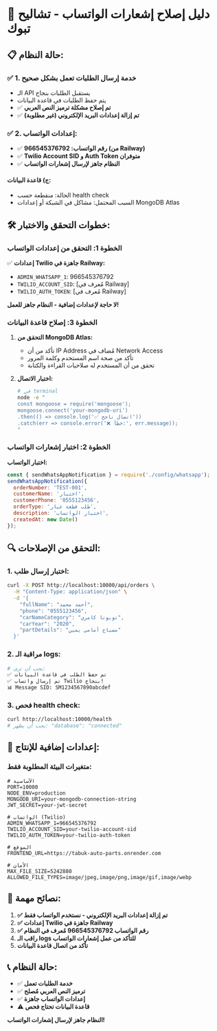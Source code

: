 # 🔧 دليل إصلاح إشعارات الواتساب - تشاليح تبوك

## 📋 **حالة النظام:**

### ✅ **1. خدمة إرسال الطلبات تعمل بشكل صحيح**
- الـ API يستقبل الطلبات بنجاح
- يتم حفظ الطلبات في قاعدة البيانات
- ✅ **تم إصلاح مشكلة ترميز النص العربي**
- ✅ **تم إزالة إعدادات البريد الإلكتروني (غير مطلوبة)**

### ✅ **2. إعدادات الواتساب:**
- ✅ **رقم الواتساب: 966545376792 (من Railway)**
- ✅ **Twilio Account SID و Auth Token متوفران**
- ✅ **النظام جاهز لإرسال إشعارات الواتساب**

#### **ج) قاعدة البيانات:**
- الحالة: منقطعة حسب health check
- السبب المحتمل: مشاكل في الشبكة أو إعدادات MongoDB Atlas

## 🛠️ **خطوات التحقق والاختبار:**

### **الخطوة 1: التحقق من إعدادات الواتساب**

✅ **إعدادات Twilio جاهزة في Railway:**
- `ADMIN_WHATSAPP_1`: 966545376792
- `TWILIO_ACCOUNT_SID`: [مُعرف في Railway]
- `TWILIO_AUTH_TOKEN`: [مُعرف في Railway]

**لا حاجة لإعدادات إضافية - النظام جاهز للعمل!**

### **الخطوة 3: إصلاح قاعدة البيانات**

1. **التحقق من MongoDB Atlas:**
   - تأكد من أن IP Address مُضاف في Network Access
   - تأكد من صحة اسم المستخدم وكلمة المرور
   - تحقق من أن المستخدم له صلاحيات القراءة والكتابة

2. **اختبار الاتصال:**
   ```bash
   # في terminal
   node -e "
   const mongoose = require('mongoose');
   mongoose.connect('your-mongodb-uri')
   .then(() => console.log('✅ اتصال ناجح'))
   .catch(err => console.error('❌ خطأ:', err.message));
   "
   ```

### **الخطوة 2: اختبار إشعارات الواتساب**

**اختبار الواتساب:**
```javascript
const { sendWhatsAppNotification } = require('./config/whatsapp');
sendWhatsAppNotification({
  orderNumber: 'TEST-001',
  customerName: 'اختبار',
  customerPhone: '0555123456',
  orderType: 'طلب قطعة غيار',
  description: 'اختبار الواتساب',
  createdAt: new Date()
});
```

## 🔍 **التحقق من الإصلاحات:**

### **1. اختبار إرسال طلب:**
```bash
curl -X POST http://localhost:10000/api/orders \
  -H "Content-Type: application/json" \
  -d '{
    "fullName": "أحمد محمد",
    "phone": "0555123456",
    "carNameCategory": "تويوتا كامري",
    "carYear": "2020",
    "partDetails": "مصباح أمامي يمين"
  }'
```

### **2. مراقبة الـ logs:**
```bash
# يجب أن ترى:
✅ تم حفظ الطلب في قاعدة البيانات
✅ تم إرسال واتساب Twilio بنجاح!
📊 Message SID: SM1234567890abcdef
```

### **3. فحص health check:**
```bash
curl http://localhost:10000/health
# يجب أن يظهر: "database": "connected"
```

## 📱 **إعدادات إضافية للإنتاج:**

### **متغيرات البيئة المطلوبة فقط:**
```env
# الأساسية
PORT=10000
NODE_ENV=production
MONGODB_URI=your-mongodb-connection-string
JWT_SECRET=your-jwt-secret

# الواتساب (Twilio)
ADMIN_WHATSAPP_1=966545376792
TWILIO_ACCOUNT_SID=your-twilio-account-sid
TWILIO_AUTH_TOKEN=your-twilio-auth-token

# الموقع
FRONTEND_URL=https://tabuk-auto-parts.onrender.com

# الأمان
MAX_FILE_SIZE=5242880
ALLOWED_FILE_TYPES=image/jpeg,image/png,image/gif,image/webp
```

## 🚨 **نصائح مهمة:**

1. **✅ تم إزالة إعدادات البريد الإلكتروني - نستخدم الواتساب فقط**
2. **✅ إعدادات Twilio جاهزة في Railway**
3. **✅ رقم الواتساب 966545376792 مُعرف في النظام**
4. **راقب الـ logs للتأكد من عمل إشعارات الواتساب**
5. **تأكد من اتصال قاعدة البيانات**

## 📞 **حالة النظام:**
- ✅ **خدمة الطلبات تعمل**
- ✅ **ترميز النص العربي مُصلح**
- ✅ **إعدادات الواتساب جاهزة**
- ⚠️ **قاعدة البيانات تحتاج فحص**

**النظام جاهز لإرسال إشعارات الواتساب!**


